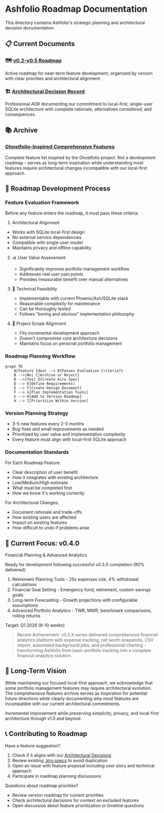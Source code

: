 # Ashfolio Roadmap Documentation

This directory contains Ashfolio's strategic planning and architectural decision documentation.

## 📋 Current Documents

### 🗺️ [v0.2-v0.5 Roadmap](v0.2-v0.5-roadmap.md)

Active roadmap for near-term feature development, organized by version with clear priorities and architectural alignment.

### 🏗️ [Architectural Decision Record](../architecture/adr-001-local-first-architecture.md)

Professional ADR documenting our commitment to local-first, single-user SQLite architecture with complete rationale, alternatives considered, and consequences.

## 📚 Archive

### [Ghostfolio-Inspired Comprehensive Features](../archive/ghostfolio-inspired-comprehensive-features.md)

Complete feature list inspired by the Ghostfolio project. Not a development roadmap - serves as long-term inspiration while understanding most features require architectural changes incompatible with our local-first approach.

## 📐 Roadmap Development Process

### Feature Evaluation Framework

Before any feature enters the roadmap, it must pass these criteria:

1.  Architectural Alignment

- Works with SQLite local-first design
- No external service dependencies
- Compatible with single-user model
- Maintains privacy and offline capability

2. 📊 User Value Assessment

   - Significantly improves portfolio management workflow
   - Addresses real user pain points
   - Provides measurable benefit over manual alternatives

3. 🔧 Technical Feasibility

   - Implementable with current Phoenix/Ash/SQLite stack
   - Reasonable complexity for maintenance
   - Can be thoroughly tested
   - Follows "boring and obvious" implementation philosophy

4. 🎯 Project Scope Alignment
   - Fits incremental development approach
   - Doesn't compromise core architecture decisions
   - Maintains focus on personal portfolio management

### Roadmap Planning Workflow

```mermaid
graph TD
    A[Feature Idea] --> B{Passes Evaluation Criteria?}
    B -->|No| C[Archive or Reject]
    B -->|Yes| D[Create Kiro Spec]
    D --> E[Define Requirements]
    E --> F[Create Design Document]
    F --> G[Plan Implementation Tasks]
    G --> H[Add to Version Roadmap]
    H --> I[Prioritize Within Version]
```

### Version Planning Strategy

- 3-5 new features every 2-3 months
- Bug fixes and small improvements as needed
- Prioritized by user value and implementation complexity
- Every feature must align with local-first SQLite approach

### Documentation Standards

For Each Roadmap Feature:

- Clear description of user benefit
- How it integrates with existing architecture
- Low/Medium/High estimate
- What must be completed first
- How we know it's working correctly

For Architectural Changes:

- Document rationale and trade-offs
- How existing users are affected
- Impact on existing features
- How difficult to undo if problems arise

## 🎯 Current Focus: v0.4.0

Financial Planning & Advanced Analytics

Ready for development following successful v0.3.X completion (90% delivered):

1. Retirement Planning Tools - 25x expenses rule, 4% withdrawal calculations
2. Financial Goal Setting - Emergency fund, retirement, custom savings goals
3. Long-term Forecasting - Growth projections with configurable assumptions
4. Advanced Portfolio Analytics - TWR, MWR, benchmark comparisons, rolling returns

Target: Q1 2026 (8-10 weeks)

> Recent Achievement: v0.3.X series delivered comprehensive financial analytics platform with expense tracking, net worth snapshots, CSV import, automated background jobs, and professional charting - transforming Ashfolio from basic portfolio tracking into a complete financial analytics solution.

## 🔮 Long-Term Vision

While maintaining our focused local-first approach, we acknowledge that some portfolio management features may require architectural evolution. The comprehensive features archive serves as inspiration for potential future directions while clearly documenting why most features are incompatible with our current architectural commitments.

Incremental improvement while preserving simplicity, privacy, and local-first architecture through v1.0 and beyond.

## 📞 Contributing to Roadmap

Have a feature suggestion?

1. Check if it aligns with our [Architectural Decisions](architectural-decisions.md)
2. Review existing [.kiro specs](.kiro/specs/) to avoid duplication
3. Open an issue with feature proposal including user story and technical approach
4. Participate in roadmap planning discussions

Questions about roadmap priorities?

- Review version roadmap for current priorities
- Check architectural decisions for context on excluded features
- Open discussion about feature prioritization or timeline questions
